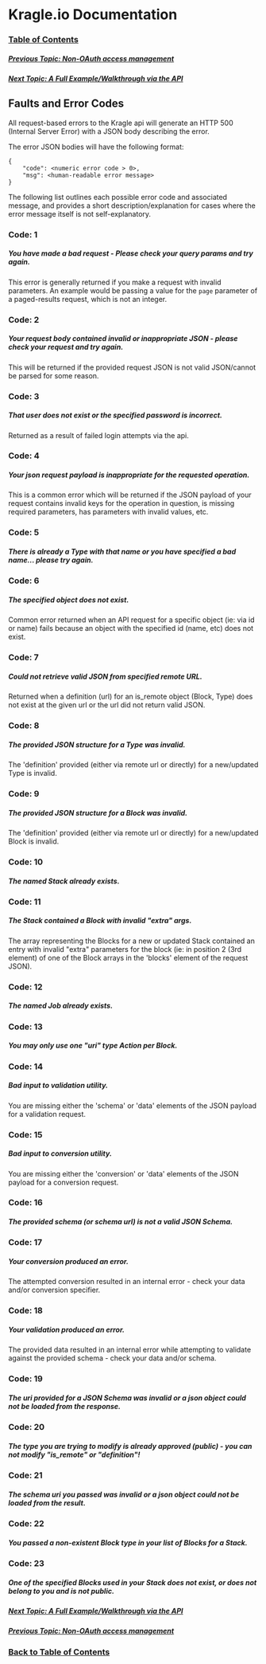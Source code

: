 # Kragle.io Documentation

### [Table of Contents](../README.md)

##### [Previous Topic: Non-OAuth access management](./Access_Mgmt.md)

##### [Next Topic: A Full Example/Walkthrough via the API](../Full_Example_API.md)

## Faults and Error Codes

All request-based errors to the Kragle api will generate an HTTP 500 (Internal Server Error) with a JSON body describing the error.

The error JSON bodies will have the following format:
```
{
    "code": <numeric error code > 0>,
    "msg": <human-readable error message>
}
```

The following list outlines each possible error code and associated message, and provides a short description/explanation for cases where the error message itself is not self-explanatory.

### Code: 1
##### You have made a bad request - Please check your query params and try again.

This error is generally returned if you make a request with invalid parameters. An example would be passing a value for the `page` parameter of a paged-results request, which is not an integer.

### Code: 2
##### Your request body contained invalid or inappropriate JSON - please check your request and try again.

This will be returned if the provided request JSON is not valid JSON/cannot be parsed for some reason.

### Code: 3
##### That user does not exist or the specified password is incorrect.

Returned as a result of failed login attempts via the api.

### Code: 4
##### Your json request payload is inappropriate for the requested operation.

This is a common error which will be returned if the JSON payload of your request contains invalid keys for the operation in question, is missing required parameters, has parameters with invalid values, etc.

### Code: 5
##### There is already a Type with that name or you have specified a bad name... please try again.

### Code: 6
##### The specified object does not exist.

Common error returned when an API request for a specific object (ie: via id or name) fails because an object with the specified id (name, etc) does not exist.

### Code: 7
##### Could not retrieve valid JSON from specified remote URL.

Returned when a definition (url) for an is_remote object (Block, Type) does not exist at the given url or the url did not return valid JSON.

### Code: 8
##### The provided JSON structure for a Type was invalid.

The 'definition' provided (either via remote url or directly) for a new/updated Type is invalid.

### Code: 9
##### The provided JSON structure for a Block was invalid.

The 'definition' provided (either via remote url or directly) for a new/updated Block is invalid.

### Code: 10
##### The named Stack already exists.

### Code: 11
##### The Stack contained a Block with invalid "extra" args.

The array representing the Blocks for a new or updated Stack contained an entry with invalid "extra" parameters for the block (ie: in position 2 (3rd element) of one of the Block arrays in the 'blocks' element of the request JSON).

### Code: 12
##### The named Job already exists.

### Code: 13
##### You may only use one "uri" type Action per Block.

### Code: 14
##### Bad input to validation utility.

You are missing either the 'schema' or 'data' elements of the JSON payload for a validation request.

### Code: 15
##### Bad input to conversion utility.

You are missing either the 'conversion' or 'data' elements of the JSON payload for a conversion request.

### Code: 16
##### The provided schema (or schema url) is not a valid JSON Schema.

### Code: 17
##### Your conversion produced an error.

The attempted conversion resulted in an internal error - check your data and/or conversion specifier.

### Code: 18
##### Your validation produced an error.

The provided data resulted in an internal error while attempting to validate against the provided schema - check your data and/or schema.

### Code: 19
##### The uri provided for a JSON Schema was invalid or a json object could not be loaded from the response.

### Code: 20
##### The type you are trying to modify is already approved (public) - you can not modify "is_remote" or "definition"!

### Code: 21
##### The schema uri you passed was invalid or a json object could not be loaded from the result.

### Code: 22
##### You passed a non-existent Block type in your list of Blocks for a Stack.

### Code: 23
##### One of the specified Blocks used in your Stack does not exist, or does not belong to you and is not public.

##### [Next Topic: A Full Example/Walkthrough via the API](../Full_Example_API.md)

##### [Previous Topic: Non-OAuth access management](./Access_Mgmt.md)

### [Back to Table of Contents](../README.md)

